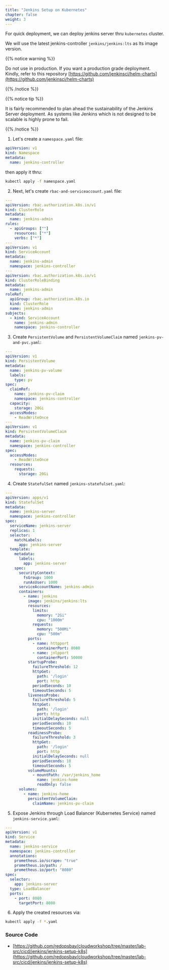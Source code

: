 ```yaml
---
title: "Jenkins Setup on Kubernetes"
chapter: false
weight: 3
---
```


For quick deployment, we can deploy jenkins server thru `kubernetes` cluster.

We will use the latest jenkins-controller `jenkins/jenkins:lts` as lts image version.

{{% notice warning %}}

Do not use in production. If you want a production grade deployment. Kindly, refer to this repository [https://github.com/jenkinsci/helm-charts](https://github.com/jenkinsci/helm-charts)

{{% /notice %}}

{{% notice tip %}}

It is fairly recommended to plan ahead the sustainability of the Jenkins Server deployment. As systems like Jenkins which is not designed to be scalable is highly prone to fail.

{{% /notice %}}

1. Let's create a `namespace.yaml` file:

```yaml
apiVersion: v1
kind: Namespace
metadata:
  name: jenkins-controller
```

then apply it thru:

```bash
kubectl apply -f namespace.yaml
```

2. Next, let's create `rbac-and-serviceaccount.yaml` file:

```yaml
---
apiVersion: rbac.authorization.k8s.io/v1
kind: ClusterRole
metadata:
  name: jenkins-admin
rules:
  - apiGroups: [""]
    resources: ["*"]
    verbs: ["*"]
---
apiVersion: v1
kind: ServiceAccount
metadata:
  name: jenkins-admin
  namespace: jenkins-controller
---
apiVersion: rbac.authorization.k8s.io/v1
kind: ClusterRoleBinding
metadata:
  name: jenkins-admin
roleRef:
  apiGroup: rbac.authorization.k8s.io
  kind: ClusterRole
  name: jenkins-admin
subjects:
  - kind: ServiceAccount
    name: jenkins-admin
    namespace: jenkins-controller
```

3. Create `PersistentVolume` and `PersistentVolumeClaim` named `jenkins-pv-and-pvc.yaml`:

```yaml
---
apiVersion: v1
kind: PersistentVolume
metadata:
  name: jenkins-pv-volume
  labels:
    type: pv
spec:
  claimRef:
    name: jenkins-pv-claim
    namespace: jenkins-controller
  capacity:
    storage: 20Gi
  accessModes:
    - ReadWriteOnce
---
apiVersion: v1
kind: PersistentVolumeClaim
metadata:
  name: jenkins-pv-claim
  namespace: jenkins-controller
spec:
  accessModes:
    - ReadWriteOnce
  resources:
    requests:
      storage: 20Gi

```

4. Create `StatefulSet` named `jenkins-statefulset.yaml`:

```yaml
---
apiVersion: apps/v1
kind: StatefulSet
metadata:
  name: jenkins-server
  namespace: jenkins-controller
spec:
  serviceName: jenkins-server
  replicas: 1
  selector:
    matchLabels:
      app: jenkins-server
  template:
    metadata:
      labels:
        app: jenkins-server
    spec:
      securityContext:
        fsGroup: 1000
        runAsUser: 1000
      serviceAccountName: jenkins-admin
      containers:
        - name: jenkins
          image: jenkins/jenkins:lts
          resources:
            limits:
              memory: "2Gi"
              cpu: "1000m"
            requests:
              memory: "500Mi"
              cpu: "500m"
          ports:
            - name: httpport
              containerPort: 8080
            - name: jnlpport
              containerPort: 50000
          startupProbe:
            failureThreshold: 12
            httpGet:
              path: '/login'
              port: http
            periodSeconds: 10
            timeoutSeconds: 5
          livenessProbe:
            failureThreshold: 5
            httpGet:
              path: '/login'
              port: http
            initialDelaySeconds: null
            periodSeconds: 10
            timeoutSeconds: 5
          readinessProbe:
            failureThreshold: 3
            httpGet:
              path: '/login'
              port: http
            initialDelaySeconds: null
            periodSeconds: 10
            timeoutSeconds: 5
          volumeMounts:
            - mountPath: /var/jenkins_home
              name: jenkins-home
              readOnly: false
      volumes:
        - name: jenkins-home
          persistentVolumeClaim:
            claimName: jenkins-pv-claim
```

5. Expose Jenkins through Load Balancer (Kubernetes Service) named `jenkins-service.yaml`:

```yaml
---
apiVersion: v1
kind: Service
metadata:
  name: jenkins-service
  namespace: jenkins-controller
  annotations:
    prometheus.io/scrape: "true"
    prometheus.io/path: /
    prometheus.io/port: "8080"
spec:
  selector:
    app: jenkins-server
  type: LoadBalancer
  ports:
    - port: 8080
      targetPort: 8080
```

6. Apply the created resources via:


```bash
kubectl apply -f *.yaml
```


### Source Code

- [https://github.com/redopsbay/cloudworkshop/tree/master/lab-src/cicd/jenkins/jenkins-setup-k8s](https://github.com/redopsbay/cloudworkshop/tree/master/lab-src/cicd/jenkins/jenkins-setup-k8s)
